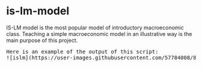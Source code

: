 # is-lm-model
IS-LM model is the most popular model of introductory macroeconomic class. Teaching a simple macroeconomic model in an illustrative way is the main purpose of this project.
<pre>
Here is an example of the output of this script:
![islm](https://user-images.githubusercontent.com/57784008/89567194-e143fa80-d7e6-11ea-904c-a1747161316c.png)
